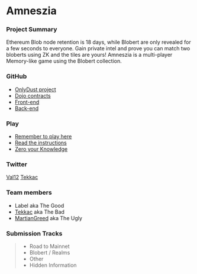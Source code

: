# Amneszia

### Project Summary
Ethereum Blob node retention is 18 days, while Blobert are only revealed for a few seconds to everyone. 
Gain private intel and prove you can match two bloberts using ZK and the tiles are yours! 
Amneszia is a multi-player Memory-like game using the Blobert collection.

### GitHub
- [OnlyDust project](https://app.onlydust.com/p/amneszia)
- [Dojo contracts](https://github.com/tekkac/amneszia-dojo)
- [Front-end](https://github.com/MartianGreed/amneszia-front)
- [Back-end](https://github.com/MartianGreed/amneszia-back)

### Play
- [Remember to play here](https://amneszia.vercel.app/)
- [Read the instructions](https://github.com/MartianGreed/amneszia-front/blob/main/README.md)
- [Zero your Knowledge](https://github.com/tekkac/amneszia-dojo/blob/main/README.md)

### Twitter
[Val12](https://twitter.com/val_dosimont)
[Tekkac](https://twitter.com/tek_kac)

### Team members
 - Label aka The Good
 - [Tekkac](https://github.com/tekkac) aka The Bad
 - [MartianGreed](https://github.com/MartianGreed) aka The Ugly

### Submission Tracks

> - Road to Mainnet 
> - Blobert / Realms 
> - Other
> - Hidden Information